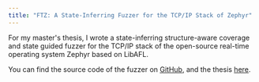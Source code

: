 ```yaml
---
title: "FTZ: A State-Inferring Fuzzer for the TCP/IP Stack of Zephyr"
---
```


For my master's thesis, I wrote a state-inferring structure-aware coverage and state guided fuzzer for the TCP/IP stack of the open-source real-time operating system Zephyr based on LibAFL.

You can find the source code of the fuzzer on [GitHub](https://github.com/riesentoaster/FTZ), and the thesis [here](https://github.com/riesentoaster/FTZ/releases/download/v1.0/FTZ.A.State-Inferring.Fuzzer.for.the.TCP.IP.Stack.of.Zephyr.pdf).